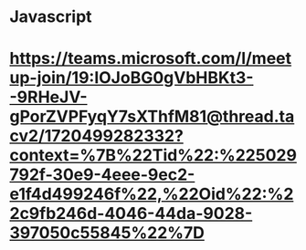 # Javascript

# https://teams.microsoft.com/l/meetup-join/19:IOJoBG0gVbHBKt3--9RHeJV-gPorZVPFyqY7sXThfM81@thread.tacv2/1720499282332?context=%7B%22Tid%22:%225029792f-30e9-4eee-9ec2-e1f4d499246f%22,%22Oid%22:%22c9fb246d-4046-44da-9028-397050c55845%22%7D
